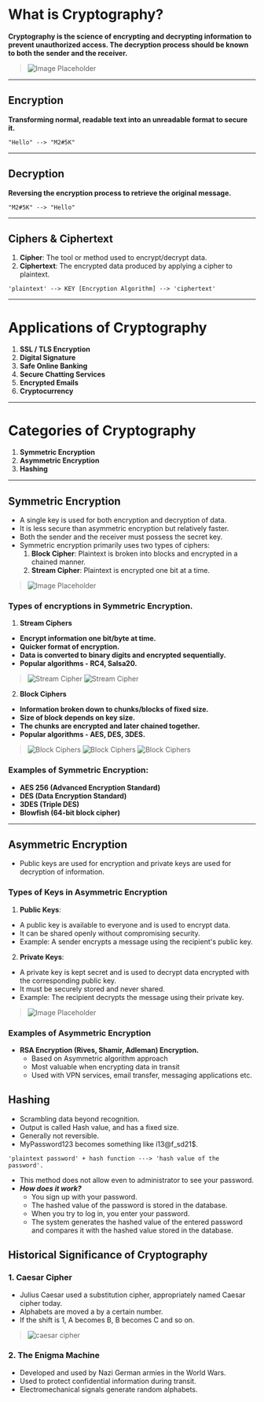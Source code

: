 # What is Cryptography?

**Cryptography is the science of encrypting and decrypting information to prevent unauthorized access. The decryption process should be known to both the sender and the receiver.**

> ![Image Placeholder](image1.png)

---

## Encryption

**Transforming normal, readable text into an unreadable format to secure it.**

```
"Hello" --> "M2#5K"
```

---

## Decryption

**Reversing the encryption process to retrieve the original message.**

```
"M2#5K" --> "Hello"
```

---

## Ciphers & Ciphertext

1. **Cipher**: The tool or method used to encrypt/decrypt data.
2. **Ciphertext**: The encrypted data produced by applying a cipher to plaintext.

```
'plaintext' --> KEY [Encryption Algorithm] --> 'ciphertext'
```

---

# Applications of Cryptography

1. **SSL / TLS Encryption**
2. **Digital Signature**
3. **Safe Online Banking**
4. **Secure Chatting Services**
5. **Encrypted Emails**
6. **Cryptocurrency**

---

# Categories of Cryptography

1. **Symmetric Encryption**
2. **Asymmetric Encryption**
3. **Hashing**

---

## Symmetric Encryption

- A single key is used for both encryption and decryption of data.
- It is less secure than asymmetric encryption but relatively faster.
- Both the sender and the receiver must possess the secret key.
- Symmetric encryption primarily uses two types of ciphers:
  1. **Block Cipher**: Plaintext is broken into blocks and encrypted in a chained manner.
  2. **Stream Cipher**: Plaintext is encrypted one bit at a time.

> ![Image Placeholder](image2.png)

### Types of encryptions in Symmetric Encryption.
1. **Stream Ciphers**
  - **Encrypt information one bit/byte at time.**
  - **Quicker format of encryption.**
  - **Data is converted to binary digits and encrypted sequentially.**
  - **Popular algorithms - RC4, Salsa20.**

> ![Stream Cipher](image2.png)
> ![Stream Cipher](image2.png)

2. **Block Ciphers**
  - **Information broken down to chunks/blocks of fixed size.**
  - **Size of block depends on key size.**
  - **The chunks are encrypted and later chained together.**
  - **Popular algorithms - AES, DES, 3DES.**

> ![Block Ciphers](image2.png)
> ![Block Ciphers](image2.png)
> ![Block Ciphers](image2.png)

### Examples of Symmetric Encryption:
- **AES 256 (Advanced Encryption Standard)**
- **DES (Data Encryption Standard)**
- **3DES (Triple DES)**
- **Blowfish (64-bit block cipher)**

---

## Asymmetric Encryption
- Public keys are used for encryption and private keys are used for decryption of information.
### Types of Keys in Asymmetric Encryption

1. **Public Keys**:
- A public key is available to everyone and is used to encrypt data.
- It can be shared openly without compromising security.
- Example: A sender encrypts a message using the recipient's public key.

2. **Private Keys**:
- A private key is kept secret and is used to decrypt data encrypted with the corresponding public key.
- It must be securely stored and never shared.
- Example: The recipient decrypts the message using their private key.

> ![Image Placeholder](image3.png)

### Examples of Asymmetric Encryption
- **RSA Encryption (Rives, Shamir, Adleman) Encryption.**
  - Based on Asymmetric algorithm approach
  - Most valuable when encrypting data in transit
  - Used with VPN services, email transfer, messaging applications etc.

## Hashing
- Scrambling data beyond recognition.
- Output is called Hash value, and has a fixed size.
- Generally not reversible.
- MyPassword123 becomes something like i13@f_sd21$.

``'plaintext password' + hash function ---> 'hash value of the password'.``
- This method does not allow even to administrator to see your password.
- ***How does it work?***
  - You sign up with your password.
  - The hashed value of the password is stored in the database.
  - When you try to log in, you enter your password.
  - The system generates the hashed value of the entered password and compares it with the hashed value stored in the database.

## Historical Significance of Cryptography
### 1. Caesar Cipher
- Julius Caesar used a substitution cipher, appropriately named Caesar cipher today.
- Alphabets are moved a by a certain number.
- If the shift is 1, A becomes B, B becomes C and so on.
> ![caesar cipher](image.png)

### 2. The Enigma Machine
- Developed and used by Nazi German armies in the World Wars.
- Used to protect confidential information during transit.
- Electromechanical signals generate random alphabets.


